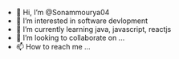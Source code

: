 - 👋 Hi, I’m @Sonammourya04
- 👀 I’m interested in software devlopment
- 🌱 I’m currently learning java, javascript, reactjs
- 💞️ I’m looking to collaborate on ...
- 📫 How to reach me ...

<!---
Sonam157/Sonam157 is a ✨ special ✨ repository because its `README.md` (this file) appears on your GitHub profile.
You can click the Preview link to take a look at your changes.
--->
